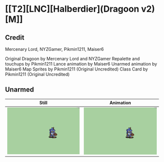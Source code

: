 # [\[T2\]\[LNC\]\[Halberdier\]\(Dragoon v2\)\[M\]]

## Credit

Mercenary Lord, NYZGamer, Pikmin1211, Maiser6

Original Dragoon by Mercenary Lord and NYZGamer
Repalette and touchups by Pikmin1211
Lance animation by Maiser6
Unarmed animation by Maiser6
Map Sprites by Pikmin1211 (Original Uncredited)
Class Card by Pikmin1211 (Original Uncredited)
	
## Unarmed

| Still | Animation |
| :---: | :-------: |
| ![Unarmed still](./Unarmed_000.png) | ![Unarmed animation](./Unarmed.gif) |
